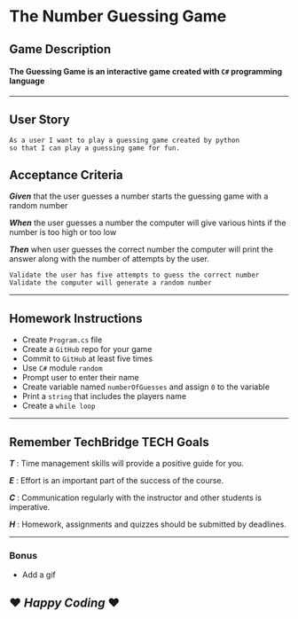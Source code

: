 # The Number Guessing Game 

## Game Description 
#### The Guessing Game is an interactive game created with `C#` programming language 
---
## User Story
    As a user I want to play a guessing game created by python
    so that I can play a guessing game for fun. 

## Acceptance Criteria 
**_Given_** that the user guesses a number starts the guessing game with a random number
    
**_When_** the user guesses a number the computer will give various hints if the number is too high or too low
    
***_Then_*** when user guesses the correct number the computer will print the answer along with the number of attempts by the user. 

    
    Validate the user has five attempts to guess the correct number
    Validate the computer will generate a random number 

---
## Homework Instructions
* Create `Program.cs` file
* Create a `GitHub` repo for your game
* Commit to `GitHub` at least five times
* Use `C#` module `random`
* Prompt user to enter their name
* Create variable named `numberOfGuesses` and assign `0` to the variable 
* Print a `string` that includes the players name
* Create a `while loop`

---
## Remember TechBridge TECH Goals

**_T_** : Time management skills will provide a positive guide for you.

**_E_** : Effort is an important part of the success of the course.
    
**_C_** : Communication regularly with the instructor and other students is imperative.
    
**_H_** :  Homework, assignments and quizzes should be submitted by deadlines.

---
### Bonus
* Add a gif

## ❤ **_Happy Coding_** ❤
![]()

